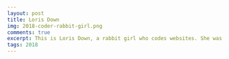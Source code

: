```yaml
---
layout: post
title: Loris Down
img: 2018-coder-rabbit-girl.png
comments: true
excerpt: This is Loris Down, a rabbit girl who codes websites. She was my self-insert character at the time, and this was one of her earlier designs. Her hair and eye colors are based on Rei from the anime series <em>Neon Genesis Evangelion</em>. The logo on her shirt is a prototype for a web design business that I wanted to make at the time.
tags: 2018
---
```

